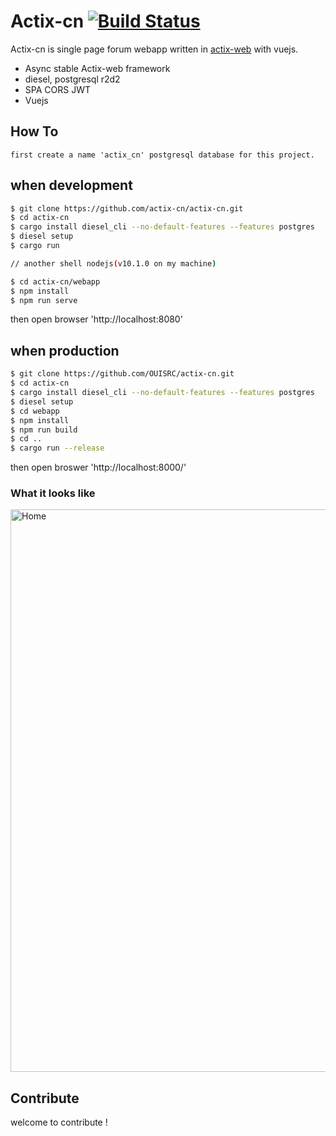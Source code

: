 # Actix-cn [![Build Status](https://travis-ci.org/actix-cn/actix-cn.svg?branch=master)](https://travis-ci.org/actix-cn/actix-cn)

Actix-cn is single page forum webapp written in [actix-web](https://github.com/actix/actix-web) with vuejs.
- Async stable Actix-web framework 
- diesel, postgresql r2d2
- SPA CORS JWT
- Vuejs 

## How To
    first create a name 'actix_cn' postgresql database for this project.

## when development 
```bash
$ git clone https://github.com/actix-cn/actix-cn.git
$ cd actix-cn
$ cargo install diesel_cli --no-default-features --features postgres
$ diesel setup
$ cargo run

// another shell nodejs(v10.1.0 on my machine)

$ cd actix-cn/webapp
$ npm install
$ npm run serve
```
then open browser 'http://localhost:8080'

## when production

```bash
$ git clone https://github.com/OUISRC/actix-cn.git
$ cd actix-cn
$ cargo install diesel_cli --no-default-features --features postgres
$ diesel setup
$ cd webapp
$ npm install
$ npm run build
$ cd ..
$ cargo run --release
```
then open broswer 'http://localhost:8000/'

### <a name="screenshots"> What it looks like </a>

<img alt="Home" width="900" src="https://raw.githubusercontent.com/actix-cn/actix-cn/master/home.png">

## Contribute
 
welcome to contribute !
